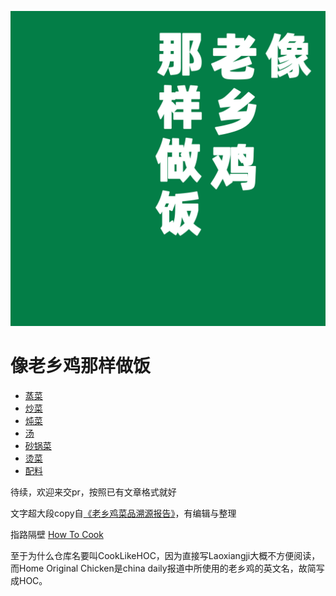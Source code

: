 ![pic](/logo.png)

# 像老乡鸡那样做饭

- [蒸菜](/蒸菜)
- [炒菜](/炒菜)
- [炖菜](/炖菜)
- [汤](/汤)
- [砂锅菜](/砂锅菜)
- [烫菜](/烫菜)
- [配料](/配料)

待续，欢迎来交pr，按照已有文章格式就好

文字超大段copy自[《老乡鸡菜品溯源报告》](https://www.lxjchina.com.cn/display.asp?id=4226)，有编辑与整理

指路隔壁 [How To Cook](https://cook.aiurs.co/)

至于为什么仓库名要叫CookLikeHOC，因为直接写Laoxiangji大概不方便阅读，而Home Original Chicken是china daily报道中所使用的老乡鸡的英文名，故简写成HOC。
